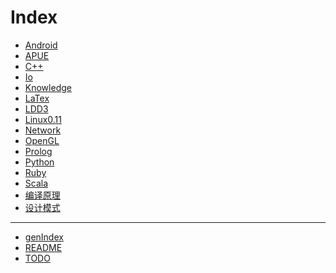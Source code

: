 Index
=====

* [Android](android/index.md)
* [APUE](apue/index.md)
* [C++](c++/index.md)
* [Io](io/index.md)
* [Knowledge](knowledge/index.md)
* [LaTex](latex/index.md)
* [LDD3](ldd3/index.md)
* [Linux0.11](linux0.11/index.md)
* [Network](network/index.md)
* [OpenGL](opengl/index.md)
* [Prolog](prolog/index.md)
* [Python](python/index.md)
* [Ruby](ruby/index.md)
* [Scala](scala/index.md)
* [编译原理](编译原理/index.md)
* [设计模式](设计模式/index.md)

--------------------

* [genIndex](genindex.py)
* [README](readme.md)
* [TODO](todo.md)
